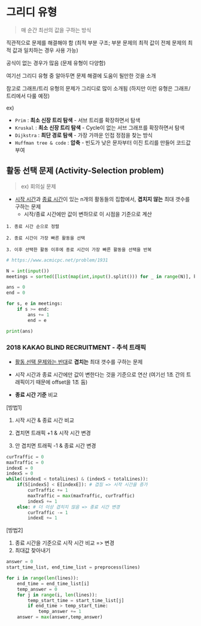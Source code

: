 # 그리디 유형

> 매 순간 최선의 값을 구하는 방식

직관적으로 문제를 해결해야 함 (최적 부분 구조; 부분 문제의 최적 값이 전체 문제의 최적 값과 일치하는 경우 사용 가능)

공식이 없는 경우가 많음 (문제 유형이 다양함)

여기선 그리디 유형 중 알아두면 문제 해결에 도움이 될만한 것을 소개



참고로 그래프/트리 유형의 문제가 그리디로 많이 소개됨 (하지만 이런 유형은 그래프/트리에서 다룰 예정)

ex)

- `Prim` : **최소 신장 트리 탐색** - 서브 트리를 확장하면서 탐색
- `Kruskal` : **최소 신장 트리 탐색** - Cycle이 없는 서브 그래프를 확장하면서 탐색
- `Dijkstra` : **최단 경로 탐색** - 가장 가까운 인접 정점을 찾는 방식
- `Huffman tree & code` : **압축** - 빈도가 낮은 문자부터 이진 트리를 만들어 코드값 부여



## 활동 선택 문제 (Activity-Selection problem)

> ex) 회의실 문제

- <u>시작 시간</u>과 <u>종료 시간</u>이 있는 n개의 활동들의 집합에서, **겹치지 않는** 최대 갯수를 구하는 문제
  - 시작/종료 시간에만 값이 변하므로 이 시점을 기준으로 계산

```
1. 종료 시간 순으로 정렬

2. 종료 시간이 가장 빠른 활동을 선택

3. 이후 선택한 활동 이후에 종료 시간이 가장 빠른 활동을 선택을 반복
```



```python
# https://www.acmicpc.net/problem/1931

N = int(input())
meetings = sorted([list(map(int,input().split())) for _ in range(N)], key= lambda x:(x[1],x[0]))

ans = 0
end = 0

for s, e in meetings:
    if s >= end:
        ans += 1
        end = e

print(ans)
```



### 2018 KAKAO BLIND RECRUITMENT - 추석 트래픽

- <u>활동 선택 문제와는 반대</u>로 **겹치는** 최대 갯수를 구하는 문제

- 시작 시간과 종료 시간에만 값이 변한다는 것을 기준으로 연산 (여기선 1초 간의 트래픽이기 때문에 offset을 1초 둠)
- **종료 시간 기준** 비교

[방법1]

1. 시작 시간 & 종료 시간 비교

2. 겹치면 트래픽 +1 & 시작 시간 변경

3. 안 겹치면 트래픽 -1 & 종료 시간 변경

```python
curTraffic = 0
maxTraffic = 0
indexE = 0
indexS = 0
while((indexE < totalLines) & (indexS < totalLines)):
    if(S[indexS] < E[indexE]): # 겹침 => 시작 시간을 증가
        curTraffic += 1
        maxTraffic = max(maxTraffic, curTraffic)
        indexS += 1
    else: # 더 이상 겹치지 않음 => 종료 시간 변경
        curTraffic -= 1
        indexE += 1
```

[방법2]

1. 종료 시간을 기준으로 시작 시간 비교 => 변경
2. 최대값 찾아내기

```python
answer = 0
start_time_list, end_time_list = preprocess(lines)

for i in range(len(lines)):
    end_time = end_time_list[i]
    temp_answer = 0
    for j in range(i, len(lines)):
        temp_start_time = start_time_list[j]
        if end_time > temp_start_time:
            temp_answer += 1
    answer = max(answer,temp_answer)
```

